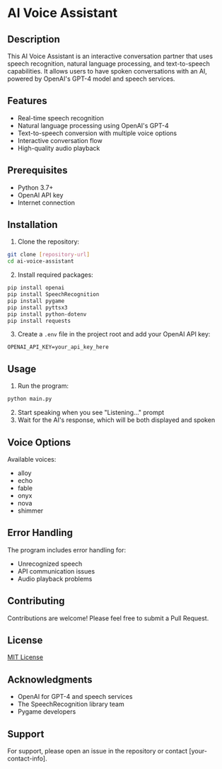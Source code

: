 # AI Voice Assistant

## Description
This AI Voice Assistant is an interactive conversation partner that uses speech recognition, natural language processing, and text-to-speech capabilities. It allows users to have spoken conversations with an AI, powered by OpenAI's GPT-4 model and speech services.

## Features
- Real-time speech recognition
- Natural language processing using OpenAI's GPT-4
- Text-to-speech conversion with multiple voice options
- Interactive conversation flow
- High-quality audio playback

## Prerequisites
- Python 3.7+
- OpenAI API key
- Internet connection

## Installation

1. Clone the repository:
```bash
git clone [repository-url]
cd ai-voice-assistant
```

2. Install required packages:
```bash
pip install openai
pip install SpeechRecognition
pip install pygame
pip install pyttsx3
pip install python-dotenv
pip install requests
```

3. Create a `.env` file in the project root and add your OpenAI API key:
```
OPENAI_API_KEY=your_api_key_here
```

## Usage
1. Run the program:
```bash
python main.py
```

2. Start speaking when you see "Listening..." prompt
3. Wait for the AI's response, which will be both displayed and spoken

## Voice Options
Available voices:
- alloy
- echo
- fable
- onyx
- nova
- shimmer

## Error Handling
The program includes error handling for:
- Unrecognized speech
- API communication issues
- Audio playback problems

## Contributing
Contributions are welcome! Please feel free to submit a Pull Request.

## License
[MIT License](LICENSE)

## Acknowledgments
- OpenAI for GPT-4 and speech services
- The SpeechRecognition library team
- Pygame developers

## Support
For support, please open an issue in the repository or contact [your-contact-info].
